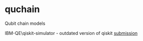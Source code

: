# quchain
Qubit chain models

IBM-QE\qiskit-simulator - outdated version of qiskit [submission](https://github.com/qubeat/qiskit-tutorials/tree/master/community/awards/teach_me_qiskit_2018/state_distribution_in_qubit_chains)
